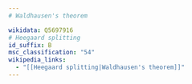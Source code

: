 ```yaml
---
# Waldhausen's theorem

wikidata: Q5697916
# Heegaard splitting
id_suffix: B
msc_classification: "54"
wikipedia_links:
  - "[[Heegaard splitting|Waldhausen's theorem]]"
---
```

